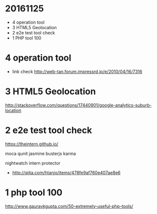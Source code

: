 # 20161125

- 4 operation tool
- 3 HTML5 Geolocation
- 2 e2e test tool check
- 1 PHP tool 100

# 4 operation tool

- link check
http://web-tan.forum.impressrd.jp/e/2010/04/16/7316


# 3  HTML5 Geolocation

http://stackoverflow.com/questions/17440901/google-analytics-suburb-location



# 2 e2e test tool check

https://theintern.github.io/

moca
qunit
jasmine
busterjs
karma

nightwatch
intern
protector




- http://qiita.com/htanjo/items/478fe9af760e407ae8e6




# 1 php tool 100

http://www.gauravkgupta.com/50-extremely-useful-php-tools/

